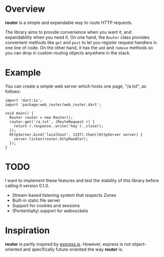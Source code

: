 # Overview

**router** is a simple and expandable way to route HTTP requests.

The library aims to provide convenience when you want it, and expandability when you need it. On one hand, the `Router` class provides convenient methods like `get` and `post` to let you register request handlers in one line of code. On the other hand, it has the `add` and `remove` methods so you can drop in custom routing objects anywhere in the stack.

# Example

You can create a simple web server which hosts one page, "/a.txt", as follows:

    import 'dart:io';
    import 'package:web_router/web_router.dart';
    
    void main() {
      Router router = new Router();
      router.get('/a.txt', (RouteRequest r) {
        return r.response..write('hey')..close();
      });
      HttpServer.bind('localhost', 1337).then((HttpServer server) {
        server.listen(router.httpHandler);
      });
    }

# TODO

I want to implement these features and test the stability of this library before calling it version 0.1.0.

 * Stream-based listening system that respects Zones
 * Built-in static file server
 * Support for cookies and sessions
 * (Pontentially) support for websockets

# Inspiration

**router** is partly inspired by [express.js](https://www.npmjs.org/package/express). However, express is not object-oriented and specifically future-oriented the way **router** is.
